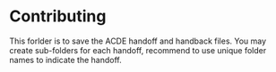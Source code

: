 
# Contributing

This forlder is to save the ACDE handoff and handback files. You may create sub-folders for each handoff, recommend to use unique folder names to indicate the handoff. 